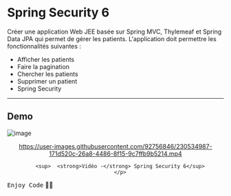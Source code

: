 # Spring Security 6

Créer une application Web JEE basée sur Spring MVC, Thylemeaf et Spring Data JPA qui permet de gérer les patients. 
L'application doit permettre les fonctionnalités suivantes :
   * Afficher les patients
   * Faire la pagination
   * Chercher les patients
   * Supprimer un patient
   * Spring Security
   ***

## Demo
![image](https://user-images.githubusercontent.com/92756846/226191936-9f81895e-b2f4-40f0-8020-f978365bb73a.png)


<div align="center">
       <p>

https://user-images.githubusercontent.com/92756846/230534987-171d520c-26a8-4486-8f15-9c7ffb9b5214.mp4

       <sup>  <strong>Vidéo -</strong> Spring Security 6</sup>
       </p>
</div>

<kbd>Enjoy Code</kbd> 👨‍💻


